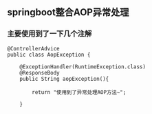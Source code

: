 ## springboot整合AOP异常处理

### 主要使用到了一下几个注解
```
@ControllerAdvice
public class AopException {

    @ExceptionHandler(RuntimeException.class)
    @ResponseBody
    public String aopException(){

        return "使用到了异常处理AOP方法~";

    }
```

